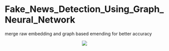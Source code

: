 # Fake_News_Detection_Using_Graph_Neural_Network
merge raw embedding and graph based emending for better accuracy


<p align = 'center'>
  <img src = './visualization_src/VGG16/2_f.jpg' align = 'center'>
</p>
